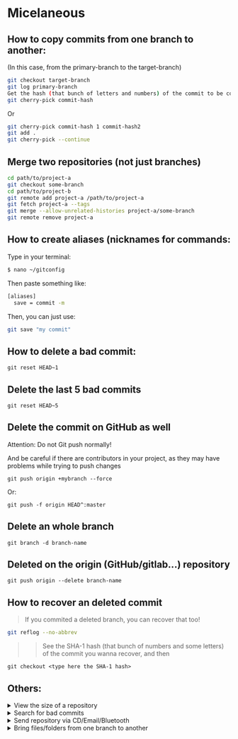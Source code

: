 # Micelaneous

## How to copy commits from one branch to another:
(In this case, from the primary-branch to the target-branch)

```sh
git checkout target-branch
git log primary-branch
Get the hash (that bunch of letters and numbers) of the commit to be copied
git cherry-pick commit-hash
```
Or
```sh
git cherry-pick commit-hash 1 commit-hash2
git add .
git cherry-pick --continue
```

## Merge two repositories (not just branches)

```sh
cd path/to/project-a
git checkout some-branch
cd path/to/project-b
git remote add project-a /path/to/project-a
git fetch project-a --tags
git merge --allow-unrelated-histories project-a/some-branch
git remote remove project-a
```

## How to create aliases (nicknames for commands:

Type in your terminal:
```sh
$ nano ~/gitconfig
```

Then paste something like:
```sh
[aliases]
  save = commit -m
```

Then, you can just use:

```sh
git save "my commit"
```

## How to delete a bad commit:

`git reset HEAD~1`

## Delete the last 5 bad commits

`git reset HEAD~5 `

## Delete the commit on GitHub as well
Attention: ⁠Do not Git push normally!

And be careful if there are contributors in your project, as they may have problems while trying to push changes

`git push origin +mybranch --force`

Or:

`git push -f origin HEAD^:master`

## Delete an whole branch
`git branch -d branch-name`

## Deleted on the origin (GitHub/gitlab...) repository 
`git push origin --delete branch-name`

## How to recover an deleted commit
> If you commited a deleted branch, you can recover that too!

```sh
git reflog --no-abbrev
```

>> See the SHA-1 hash (that bunch of numbers and some letters) of the commit you wanna recover, and then

`git checkout <type here the SHA-1 hash>`

## Others:

<details>
<summary>View the size of a repository </summary>


https://api.github.com/repos/usuario/name-of-repository

Example:

https://api.github.com/repos/Philliaezer/git-for-learners

>If you own the repository, you can find the exact size by opening your Account Settings → Repositories (https://github.com/settings/repositories), and the repository size is displayed next to its designation.
>
> **If you do not own the repository, you can fork it and then check the in the same place.**
</details>

<details>
<summary>Search for bad commits</summary>
git-bisect - Use binary search to find the commit that introduced a bug

SYNOPSIS

`git bisect <subcommand> <options>`
</details>

<details>
<summary>Send repository via CD/Email/Bluetooth</summary>

**To pack/bundle:**

`git bundle create repo.bundle master` -> Bundle the repository into a file. Useful for sending the repository via Bluetooth 

**To unbundle:**

`git clone repo.bundle <new directory>` -> Unpack the repository from a file.
</details>

<details><summary>Bring files/folders from one branch to another</summary>

**To remove on the branch main**

First, checkout on the branch you want to remove those files or folders

```sh
$ git checkout main
```

And then remove the folders normally, and then commit the changes
```sh
$ git rm -r folder folder2 file.txt

$ git commit -m "Remove folders and files that will be moved to dev"
```

**To add on the branch dev**

Switch to dev branch, and there just restore that deleted commit

```sh
$ git checkout dev

$ git checkout main~1 -- folder folder2 file.txt
```

and then push both branches

```sh
$ git add .

$ git commit -m "Add folders and files that was removed from main"

$ git push origin dev

$ git checkout main

$ git push origin main
```

</details>